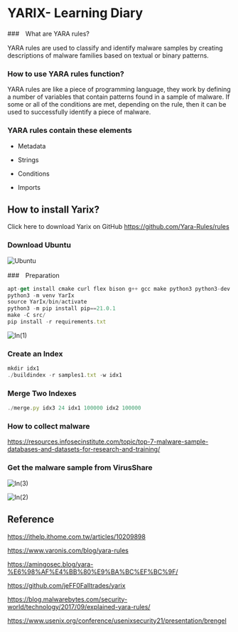 # YARIX- Learning Diary

###　What are YARA rules?

YARA rules are used to classify and identify malware samples by creating descriptions of malware families based on textual or binary patterns.

### How to use YARA rules function?

YARA rules are like a piece of programming language, they work by defining a number of variables that contain patterns found in a sample of malware. If some or all of the conditions are met, depending on the rule, then it can be used to successfully identify a piece of malware.

### YARA rules contain these elements

- Metadata

- Strings 

- Conditions

- Imports

## How to install Yarix?
Click here to download Yarix on GitHub
https://github.com/Yara-Rules/rules

### Download Ubuntu

![Ubuntu](C:\Users\Tommy\Downloads\Ubuntu.png)

###　Preparation

```javascript
apt-get install cmake curl flex bison g++ gcc make python3 python3-dev python3-venv zlib1g zlib1g-dev wget
python3 -m venv YarIx
source YarIx/bin/activate
python3 -m pip install pip==21.0.1
make -C src/
pip install -r requirements.txt
```

![In(1)](C:\Users\Tommy\Downloads\In(1).png)

### Create an Index

```javascript
mkdir idx1
./buildindex -r samples1.txt -w idx1
```

### Merge Two Indexes

```javascript
./merge.py idx3 24 idx1 100000 idx2 100000
```

### How to collect malware
https://resources.infosecinstitute.com/topic/top-7-malware-sample-databases-and-datasets-for-research-and-training/
### Get the malware sample from VirusShare 

![In(3)](C:\Users\Tommy\Downloads\In(3).png)

![In(2)](C:\Users\Tommy\Downloads\In(2).png)

## Reference

https://ithelp.ithome.com.tw/articles/10209898

https://www.varonis.com/blog/yara-rules

https://amingosec.blog/yara-%E6%98%AF%E4%BB%80%E9%BA%BC%EF%BC%9F/

https://github.com/jeFF0Falltrades/yarix

https://blog.malwarebytes.com/security-world/technology/2017/09/explained-yara-rules/

https://www.usenix.org/conference/usenixsecurity21/presentation/brengel